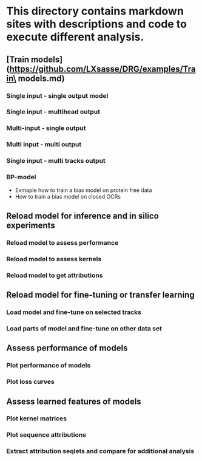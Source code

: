 # This directory contains markdown sites with descriptions and code to execute different analysis. 

## [Train models](https://github.com/LXsasse/DRG/examples/Train\ models.md)

### Single input - single output model

### Single input - multihead output

### Multi-input - single output 

### Multi input - multi output 

### Single input - multi tracks output

### BP-model
- Exmaple how to train a bias model on protein free data
- How to train a bias model on closed OCRs

## Reload model for inference and in silico experiments

### Reload model to assess performance

### Reload model to assess kernels

### Reload model to get attributions



## Reload model for fine-tuning or transfer learning

### Load model and fine-tune on selected tracks

### Load parts of model and fine-tune on other data set


## Assess performance of models

### Plot performance of models

### Plot loss curves


## Assess learned features of models

### Plot kernel matrices

### Plot sequence attributions

### Extract attribution seqlets and compare for additional analysis


